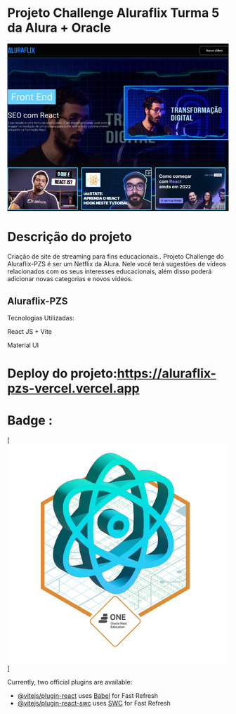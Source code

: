 # Projeto Challenge Aluraflix Turma 5 da Alura + Oracle  
![Alt text](logo.png)

# Descrição do projeto
Criação de site de streaming para fins educacionais..
Projeto Challenge do Aluraflix-PZS é ser um Netflix da Alura. Nele você terá sugestões de vídeos relacionados com os seus interesses educacionais, além disso poderá adicionar novas categorias e novos videos.

## Aluraflix-PZS 

Tecnologias Utilizadas:

 React JS + Vite 

 Material UI

# Deploy do projeto:https://aluraflix-pzs-vercel.vercel.app

# Badge :

[![Alt text](cms_files_10224_1673890211Prancheta_7.png)]


Currently, two official plugins are available:

- [@vitejs/plugin-react](https://github.com/vitejs/vite-plugin-react/blob/main/packages/plugin-react/README.md) uses [Babel](https://babeljs.io/) for Fast Refresh
- [@vitejs/plugin-react-swc](https://github.com/vitejs/vite-plugin-react-swc) uses [SWC](https://swc.rs/) for Fast Refresh
